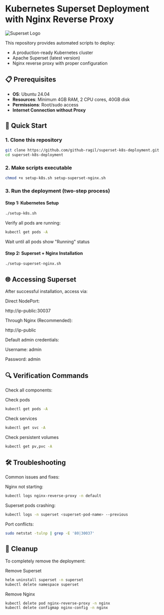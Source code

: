 # Kubernetes Superset Deployment with Nginx Reverse Proxy

![Superset Logo](https://superset.apache.org/img/superset-logo-horiz-apache.svg)

This repository provides automated scripts to deploy:
- A production-ready Kubernetes cluster
- Apache Superset (latest version)
- Nginx reverse proxy with proper configuration

## 📋 Prerequisites

- **OS**: Ubuntu 24.04 
- **Resources**: Minimum 4GB RAM, 2 CPU cores, 40GB disk
- **Permissions**: Root/sudo access
- **Internet Connection without Proxy**

## 🚀 Quick Start

### 1. Clone this repository
```bash
git clone https://github.com/github-ragil/superset-k8s-deployment.git
cd superset-k8s-deployment
```
### 2. Make scripts executable
```bash
chmod +x setup-k8s.sh setup-superset-nginx.sh
```

### 3. Run the deployment (two-step process)
#### Step 1: Kubernetes Setup
```bash
./setup-k8s.sh
```
Verify all pods are running:

```bash
kubectl get pods -A
```
Wait until all pods show "Running" status

#### Step 2: Superset + Nginx Installation
```bash
./setup-superset-nginx.sh
```

## 🌐 Accessing Superset
After successful installation, access via:

Direct NodePort:

http://ip-public:30037

Through Nginx (Recommended):

http://ip-public

Default admin credentials:

Username: admin

Password: admin

## 🔍 Verification Commands
Check all components:

Check pods
```bash
kubectl get pods -A
```
Check services
```bash
kubectl get svc -A
```

Check persistent volumes
```bash
kubectl get pv,pvc -A
```

## 🛠️ Troubleshooting
Common issues and fixes:

Nginx not starting:

```bash
kubectl logs nginx-reverse-proxy -n default
```

Superset pods crashing:

```bash
kubectl logs -n superset <superset-pod-name> --previous
```
Port conflicts:

```bash
sudo netstat -tulnp | grep -E '80|30037'
```
## 🧹 Cleanup
To completely remove the deployment:


Remove Superset
```bash
helm uninstall superset -n superset
kubectl delete namespace superset
```

Remove Nginx
```bash
kubectl delete pod nginx-reverse-proxy -n nginx
kubectl delete configmap nginx-config -n nginx
```
